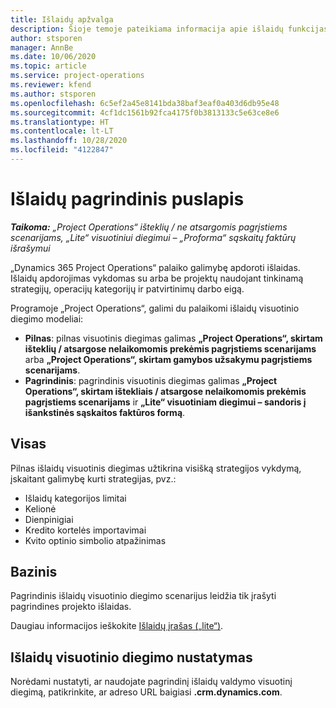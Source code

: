 ```yaml
---
title: Išlaidų apžvalga
description: Šioje temoje pateikiama informacija apie išlaidų funkcijas programoje „Project Operations“.
author: stsporen
manager: AnnBe
ms.date: 10/06/2020
ms.topic: article
ms.service: project-operations
ms.reviewer: kfend
ms.author: stsporen
ms.openlocfilehash: 6c5ef2a45e8141bda38baf3eaf0a403d6db95e48
ms.sourcegitcommit: 4cf1dc1561b92fca4175f0b3813133c5e63ce8e6
ms.translationtype: HT
ms.contentlocale: lt-LT
ms.lasthandoff: 10/28/2020
ms.locfileid: "4122847"
---
```

# <a name="expense-home-page"></a>Išlaidų pagrindinis puslapis

_**Taikoma:** „Project Operations“ išteklių / ne atsargomis pagrįstiems scenarijams, „Lite“ visuotiniui diegimui – „Proforma“ sąskaitų faktūrų išrašymui_


„Dynamics 365 Project Operations“ palaiko galimybę apdoroti išlaidas. Išlaidų apdorojimas vykdomas su arba be projektų naudojant tinkinamą strategijų, operacijų kategorijų ir patvirtinimų darbo eigą.

Programoje „Project Operations“, galimi du palaikomi išlaidų visuotinio diegimo modeliai: 

- **Pilnas**: pilnas visuotinis diegimas galimas **„Project Operations“, skirtam išteklių / atsargose nelaikomomis prekėmis pagrįstiems scenarijams** arba **„Project Operations“, skirtam gamybos užsakymu pagrįstiems scenarijams**.
- **Pagrindinis**: pagrindinis visuotinis diegimas galimas **„Project Operations“, skirtam ištekliais / atsargose nelaikomomis prekėmis pagrįstiems scenarijams** ir **„Lite“ visuotiniam diegimui – sandoris į išankstinės sąskaitos faktūros formą**.

## <a name="full"></a>Visas 
Pilnas išlaidų visuotinis diegimas užtikrina visišką strategijos vykdymą, įskaitant galimybę kurti strategijas, pvz.:

  - Išlaidų kategorijos limitai
  - Kelionė
  - Dienpinigiai
  - Kredito kortelės importavimai
  - Kvito optinio simbolio atpažinimas

## <a name="basic"></a>Bazinis 
Pagrindinis išlaidų visuotinio diegimo scenarijus leidžia tik įrašyti pagrindines projekto išlaidas. 

Daugiau informacijos ieškokite [Išlaidų įrašas („lite“)](basic-expense.md).

## <a name="determine-your-expense-deployment"></a>Išlaidų visuotinio diegimo nustatymas
Norėdami nustatyti, ar naudojate pagrindinį išlaidų valdymo visuotinį diegimą, patikrinkite, ar adreso URL baigiasi **.crm.dynamics.com**. 
